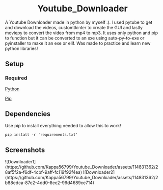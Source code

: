 <h1 align="center">Youtube_Downloader</h1>

<p> A Youtube Downloader made in python by myself :). I used pytube to get and download the videos, customtkinter to create the GUI and lastly moviepy to convert the video from mp4 to mp3. It uses only python and pip to function but it can be converted to an exe using auto-py-to-exe or pyinstaller to make it an exe or elif. Was made to practice and learn new python libraries!</p>

<h2>Setup</h2>
<h3>Required</h3>


[Python](https://www.python.org/)

[Pip](https://packaging.python.org/en/latest/tutorials/installing-packages/)
  
<h2>Dependencies</h2>
Use pip to install everything needed to allow this to work!


`pip install -r 'requirements.txt'`


<h2>Screenshots</h2>
![Downloader1](https://github.com/Kappa56799/Youtube_Downloader/assets/114831362/28af5f2a-f6df-4cbf-9aff-fc119f92f4ea)
![Downloader2](https://github.com/Kappa56799/Youtube_Downloader/assets/114831362/2b88edca-87c2-4dd0-8ec2-96d4689ce714)

